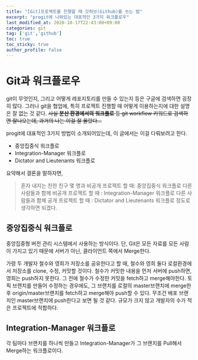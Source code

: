 ```yaml
---
title: "[Git]프로젝트를 진행할 때 깃허브(Github)를 쓰는 법"
excerpt: "progit에 나와있는 대표적인 3가지 워크플로우"
last_modified_at: 2020-10-17T22:43:00+09:00
categories: git
tag: ['git','github']
toc: true
toc_sticky: true
author_profile: false
---
```


# Git과 워크플로우

git이 무엇인지, 그리고 어떻게 레포지토리를 만들 수 있는지 등은 구글에 검색하면 굉장히 많다.
그러나 git을 협업에, 특히 프로젝트 진행할 때 어떻게 이용하는지에 대한 설명은 잘 없는 것 같다.
~~사실 **분산 환경에서의 워크플로** 등 git workflow 키워드로 검색하면 잘나오는데, 과거의 나는 이걸 잘 몰랐다...~~

progit에 대표적인 3가지 방법이 소개되어있는데, 이 글에서는 이걸 다뤄보려고 한다.
* 중앙집중식 워크플로
* Integration-Manager 워크플로
* Dictator and Lieutenants 워크플로

요약해서 결론을 말하자면,
> 혼자 내지는 친한 친구 몇 명과 비공개 프로젝트 할 때: 중앙집중식 워크플로
> 다른 사람들과 함께 비공개 프로젝트 할 때           : Integration-Manager 워크플로
> 다른 사람들과 함께 공개 프로젝트 할 때             : Dictator and Lieutenants 워크플로
정도로 생각하면 되겠다.

## 중앙집중식 워크플로

중앙집중형 버전 관리 시스템에서 사용하는 방식이다. 단, Git은 모든 자료를 모든 사람이 가지고 있기 때문에 서버가 아닌, 클라이언트 쪽에서 Merge한다.

가령 두 개발자 철수와 영희가 저장소를 공유한다고 할 때, 철수와 영희 둘다 로컬환경에서 저장소를 clone, 수정, 커밋할 것이다.
철수가 커밋한 내용을 먼저 서버에 push하면, 영희는 push하지 못한다. 그 전에 철수가 수정한 커밋을 fetch하고 merge해야한다.
토픽 브랜치를 만들어 수정하는 경우에도, 그 브랜치를 로컬의 master브랜치에 merge한 후 origin/master브랜치를 fetch하고 merge해야 push할 수 있다.
무조건 배포 브랜치인 master브랜치에 push한다고 보면 될 것 같다. 규모가 크지 않고 개발자의 수가 적은 프로젝트에 적합하다.

## Integration-Manager 워크플로

각 팀마다 브랜치를 하나씩 만들고 Integration-Manager가 그 브랜치를 Pull해서 Merge하는 워크플로이다.
